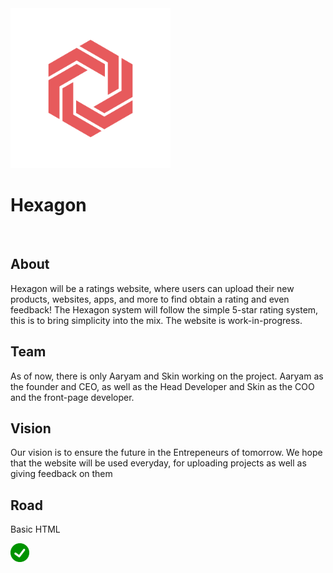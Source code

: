 <img src="Hexagon.png" alt="logo" height=256px width=256px>
<h1>Hexagon</h1>
<br>
<h2>About</h2>

<p>Hexagon will be a ratings website, where users can upload their new products, websites, apps, and more to find obtain a rating and even feedback! The Hexagon system will follow the simple 5-star rating system, this is to bring simplicity into the mix. The website is work-in-progress.</p>

<h2>Team</h2>

<p>As of now, there is only Aaryam and Skin working on the project. Aaryam as the founder and CEO, as well as the Head Developer and Skin as the COO and the front-page developer.</p>
  
<h2>Vision</h2>

<p>Our vision is to ensure the future in the Entrepeneurs of tomorrow. We hope that the website will be used everyday, for uploading projects as well as giving feedback on them</p>

<h2>Road</h2>

<p>Basic HTML</p> <img src="checkmark.png" height="30px" width="30px" align=”right” >





